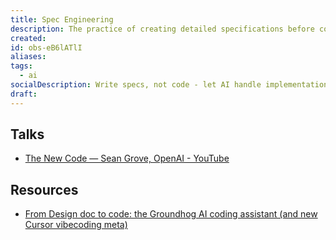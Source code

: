 ```yaml
---
title: Spec Engineering
description: The practice of creating detailed specifications before code implementation to guide AI-assisted development. Transforms design documents into clear blueprints that humans and AI can execute effectively.
created:
id: obs-eB6lATlI
aliases:
tags:
  - ai
socialDescription: Write specs, not code - let AI handle implementation. Spec engineering is the new meta for AI-assisted development, from design docs to working systems.
draft:
---
```


## Talks

- [The New Code — Sean Grove, OpenAI - YouTube](https://www.youtube.com/watch?v=8rABwKRsec4&t=499s)

## Resources

- [From Design doc to code: the Groundhog AI coding assistant (and new Cursor vibecoding meta)](https://ghuntley.com/specs/)
